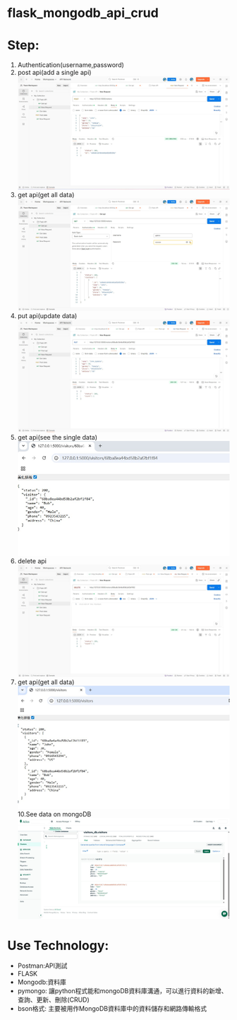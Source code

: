 # flask_mongodb_api_crud

# Step:
1. Authentication(username,password)
2. post api(add a single api)
   ![POST_api_2.jpg](/images/POST_api_2.jpg)
3. get api(get all data)
   ![GET_api.jpg](/images/GET_api.jpg)
4. put api(update data)
   ![PUT_api.jpg](/images/PUT_api.jpg)
7. get api(see the single data)
   ![find_single_api.jpg](/images/find_single_api.jpg)
8. delete api
   ![DELETE_api.jpg](/images/DELETE_api.jpg)
9. get api(get all data)
   ![get_all_api_browser.jpg](/images/get_all_api_browser.jpg)
10.See data on mongoDB
   ![MongoDB_data.jpg](/images/MongoDB_data.jpg)
# Use Technology:

- Postman:API測試
- FLASK
- Mongodb:資料庫
- pymongo: 讓python程式能和mongoDB資料庫溝通，可以進行資料的新增、查詢、更新、刪除(CRUD)
- bson格式: 主要被用作MongoDB資料庫中的資料儲存和網路傳輸格式
